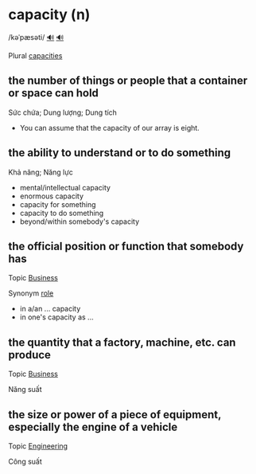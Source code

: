 # capacity (n)

/kəˈpæsəti/ [🔊](https://www.oxfordlearnersdictionaries.com/media/english/uk_pron/c/cap/capac/capacity__gb_3.mp3) [🔊](https://www.oxfordlearnersdictionaries.com/media/english/us_pron/c/cap/capac/capacity__us_3.mp3)

Plural [capacities]()

## the number of things or people that a container or space can hold

Sức chứa; Dung lượng; Dung tích

- You can assume that the capacity of our array is eight.

## the ability to understand or to do something

Khả năng; Năng lực

- mental/intellectual capacity
- enormous capacity
- capacity for something
- capacity to do something
- beyond/within somebody's capacity

## the official position or function that somebody has

Topic [Business](../topics/business.md#business)

Synonym [role]()

- in a/an ... capacity
- in one's capacity as ...

## the quantity that a factory, machine, etc. can produce

Topic [Business](../topics/business.md#business)

Năng suất

## the size or power of a piece of equipment, especially the engine of a vehicle

Topic [Engineering](../topics/engineering.md#engineering)

Công suất